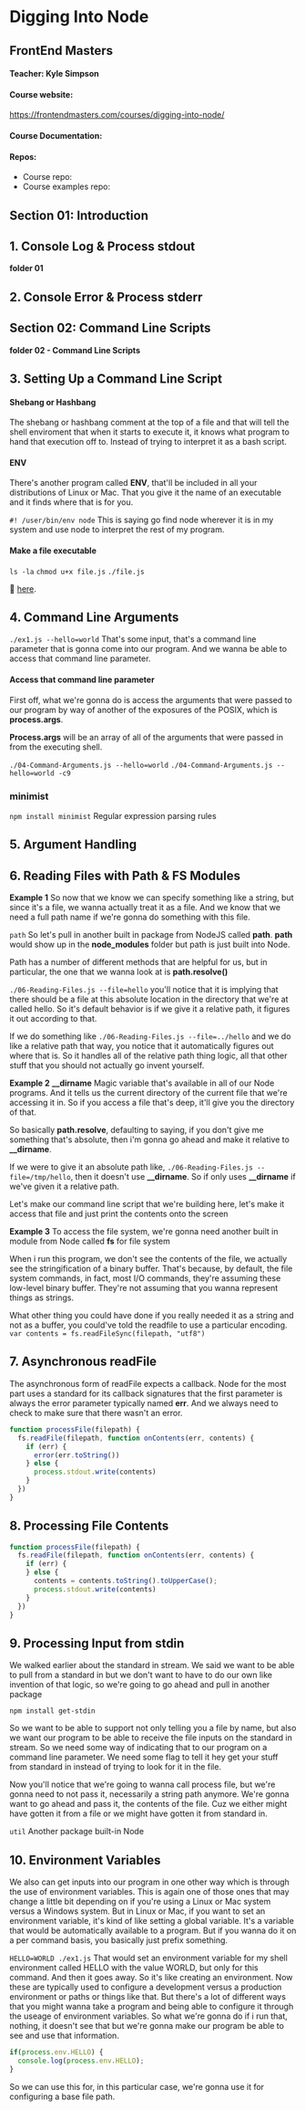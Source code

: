 # Digging Into Node

## FrontEnd Masters

#### Teacher: Kyle Simpson

#### Course website:

https://frontendmasters.com/courses/digging-into-node/

#### Course Documentation:

#### Repos:

- Course repo:
- Course examples repo:

## Section 01: Introduction

## 1. Console Log & Process stdout

**folder 01**

## 2. Console Error & Process stderr

## Section 02: Command Line Scripts

**folder 02 - Command Line Scripts**

## 3. Setting Up a Command Line Script

#### Shebang or Hashbang

The shebang or hashbang comment at the top of a file and that will tell the shell enviroment that when it starts to execute it, it knows what program to hand that execution off to. Instead of trying to interpret it as a bash script.

#### ENV

There's another program called **ENV**, that'll be included in all your distributions of Linux or Mac. That you give it the name of an executable and it finds where that is for you.

`#! /user/bin/env node` This is saying go find node wherever it is in my system and use node to interpret the rest of my program.

#### Make a file executable

`ls -la`
`chmod u+x file.js`
`./file.js`

:link: [here](https://nodejs.org/api/globals.html).

## 4. Command Line Arguments

`./ex1.js --hello=world` That's some input, that's a command line parameter that is gonna come into our program. And we wanna be able to access that command line parameter.

#### Access that command line parameter

First off, what we're gonna do is access the arguments that were passed to our program by way of another of the exposures of the POSIX, which is **process.args**.

**Process.args** will be an array of all of the arguments that were passed in from the executing shell.

`./04-Command-Arguments.js --hello=world`
`./04-Command-Arguments.js --hello=world -c9`

### minimist

`npm install minimist` Regular expression parsing rules

## 5. Argument Handling

## 6. Reading Files with Path & FS Modules

**Example 1**
So now that we know we can specify something like a string, but since it's a file, we wanna actually treat it as a file. And we know that we need a full path name if we're gonna do something with this file.

`path` So let's pull in another built in package from NodeJS called **path**. **path** would show up in the **node_modules** folder but path is just built into Node.

Path has a number of different methods that are helpful for us, but in particular, the one that we wanna look at is **path.resolve()**

`./06-Reading-Files.js --file=hello` you'll notice that it is implying that there should be a file at this absolute location in the directory that we're at called hello. So it's default behavior is if we give it a relative path, it figures it out according to that.

If we do something like `./06-Reading-Files.js --file=../hello` and we do like a relative path that way, you notice that it automatically figures out where that is. So it handles all of the relative path thing logic, all that other stuff that you should not actually go invent yourself.

**Example 2**
**\_\_dirname** Magic variable that's available in all of our Node programs. And it tells us the current directory of the current file that we're accessing it in. So if you access a file that's deep, it'll give you the directory of that.

So basically **path.resolve**, defaulting to saying, if you don't give me something that's absolute, then i'm gonna go ahead and make it relative to **\_\_dirname**.

If we were to give it an absolute path like, `./06-Reading-Files.js --file=/tmp/hello`, then it doesn't use **\_\_dirname**. So if only uses **\_\_dirname** if we've given it a relative path.

Let's make our command line script that we're building here, let's make it access that file and just print the contents onto the screen

**Example 3**
To access the file system, we're gonna need another built in module from Node called **fs** for file system

When i run this program, we don't see the contents of the file, we actually see the stringification of a binary buffer. That's because, by default, the file system commands, in fact, most I/O commands, they're assuming these low-level binary buffer. They're not assuming that you wanna represent things as strings.

What other thing you could have done if you really needed it as a string and not as a buffer, you could've told the readfile to use a particular encoding. `var contents = fs.readFileSync(filepath, "utf8")`

## 7. Asynchronous readFile

The asynchronous form of readFile expects a callback. Node for the most part uses a standard for its callback signatures that the first parameter is always the error parameter typically named **err**. And we always need to check to make sure that there wasn't an error.

```javascript
function processFile(filepath) {
  fs.readFile(filepath, function onContents(err, contents) {
    if (err) {
      error(err.toString())
    } else {
      process.stdout.write(contents)
    }
  })
}
```

## 8. Processing File Contents

```javascript
function processFile(filepath) {
  fs.readFile(filepath, function onContents(err, contents) {
    if (err) {
    } else {
      contents = contents.toString().toUpperCase();
      process.stdout.write(contents)
    }
  })
}
```

## 9. Processing Input from stdin

We walked earlier about the standard in stream. We said we want to be able to pull from a standard in but we don't want to have to do our own like invention of that logic, so we're going to go ahead and pull in another package

`npm install get-stdin`

So we want to be able to support not only telling you a file by name, but also we want our program to be able to receive the file inputs on the standard in stream. So we need some way of indicating that to our program on a command line parameter. We need some flag to tell it hey get your stuff from standard in instead of trying to look for it in the file.

Now you'll notice that we're going to wanna call process file, but we're gonna need to not pass it, necessarily a string path anymore. We're gonna want to go ahead and pass it, the contents of the file. Cuz we either might have gotten it from a file or we might have gotten it from standard in.

`util` Another package built-in Node

## 10. Environment Variables

We also can get inputs into our program in one other way which is through the use of environment variables. This is again one of those ones that may change a little bit depending on if you're using a Linux or Mac system versus a Windows system. But in Linux or Mac, if you want to set an environment variable, it's kind of like setting a global variable. It's a variable that would be automatically available to a program. But if you wanna do it on a per command basis, you basically just prefix something.

`HELLO=WORLD ./ex1.js` That would set an environment variable for my shell environment called HELLO with the value WORLD, but only for this command. And then it goes away. So it's like creating an environment. Now these are typically used to configure a development versus a production environment or paths or things like that. But there's a lot of different ways that you might wanna take a program and being able to configure it through the useage of environment variables. So what we're gonna do if i run that, nothing, it doesn't see that but we're gonna make our program be able to see and use that information.

```javascript
if(process.env.HELLO) {
  console.log(process.env.HELLO);
}
```
So we can use this for, in this particular case, we're gonna use it for configuring a base file path. 
